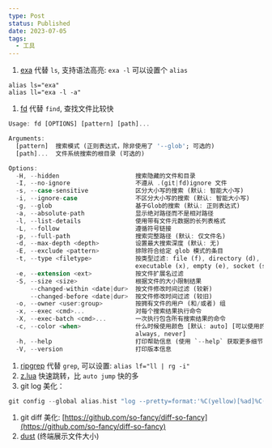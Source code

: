 ```yaml
---
type: Post
status: Published
date: 2023-07-05
tags:
  - 工具
---
```

1. [exa](https://github.com/ogham/exa) 代替 `ls`, 支持语法高亮: `exa -l` 可以设置个 `alias`

```Shell
alias ls="exa"
alias ll="exa -l -a"
```

1. [fd](https://github.com/sharkdp/fd) 代替 `find`, 查找文件比较快

```Dart
Usage: fd [OPTIONS] [pattern] [path]...

Arguments:
  [pattern]  搜索模式 (正则表达式，除非使用了 '--glob'; 可选的)
  [path]...  文件系统搜索的根目录 (可选的)

Options:
  -H, --hidden                     搜索隐藏的文件和目录
  -I, --no-ignore                  不遵从 .(git|fd)ignore 文件
  -s, --case-sensitive             区分大小写的搜索 (默认: 智能大小写)
  -i, --ignore-case                不区分大小写的搜索 (默认: 智能大小写)
  -g, --glob                       基于Glob的搜索 (默认: 正则表达式)
  -a, --absolute-path              显示绝对路径而不是相对路径
  -l, --list-details               使用带有文件元数据的长列表格式
  -L, --follow                     遵循符号链接
  -p, --full-path                  搜索完整路径 (默认: 仅文件名)
  -d, --max-depth <depth>          设置最大搜索深度 (默认: 无)
  -E, --exclude <pattern>          排除符合给定 glob 模式的条目
  -t, --type <filetype>            按类型过滤: file (f), directory (d), symlink (l),
                                   executable (x), empty (e), socket (s), pipe (p)
  -e, --extension <ext>            按文件扩展名过滤
  -S, --size <size>                根据文件的大小限制结果
      --changed-within <date|dur>  按文件修改时间过滤 (较新)
      --changed-before <date|dur>  按文件修改时间过滤 (较旧)
  -o, --owner <user:group>         按拥有文件的用户 (和/或者) 组
  -x, --exec <cmd>...              对每个搜索结果执行命令
  -X, --exec-batch <cmd>...        一次执行包含所有搜索结果的命令
  -c, --color <when>               什么时候使用颜色 [默认: auto] [可以使用的值: auto,
                                   always, never]
  -h, --help                       打印帮助信息 (使用 `--help` 获取更多细节)
  -V, --version                    打印版本信息
```

1. [ripgrep](https://github.com/BurntSushi/ripgrep) 代替 `grep`, 可以设置: `alias lf="ll | rg -i"`
2. [z.lua](https://github.com/skywind3000/z.lua) 快速跳转，比 `auto jump` 快的多
3. git log 美化：

```Dart
git config --global alias.hist "log --pretty=format:'%C(yellow)[%ad]%C(reset) %C(green)[%h]%C(reset) | %C(cyan)%s %C(bold red){{%an}}%C(reset) %C(blue)%d%C(reset)' --graph --date=format:'%Y-%m-%d %H:%M:%S'”
```

1. git diff 美化: [https://github.com/so-fancy/diff-so-fancy](https://github.com/so-fancy/diff-so-fancy)
2. [dust](https://github.com/bootandy/dust) (终端展示文件大小)